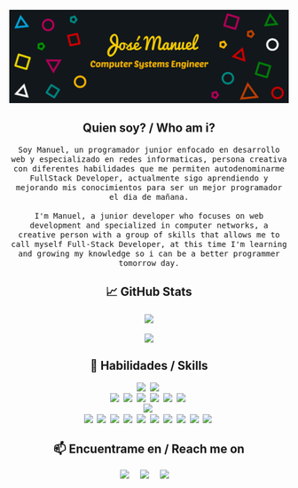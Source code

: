 [![JoshMany's Banner](./images/github-banner.jpg)](https://github.com/JoshMany)

<h2 align="center">Quien soy? / Who am i?</h2>
<p align="center">
  <samp>Soy Manuel, un programador junior enfocado en desarrollo web y especializado en redes informaticas, persona creativa con diferentes habilidades que me permiten autodenominarme FullStack Developer, actualmente sigo aprendiendo y mejorando mis conocimientos para ser un mejor programador el dia de mañana.
    <br />
    <br />
    I'm Manuel, a junior developer who focuses on web development and specialized in computer networks, a creative person with a group of skills that allows me to call myself Full-Stack Developer, at this time I'm learning and growing my knowledge so i can be a better programmer tomorrow day.
  </samp>
</p>

<h2 align="center">📈 GitHub Stats</h2>
<div align="center">
  <a href="https://github.com/joshmany/">
  <img align="center" src="https://github-readme-stats.vercel.app/api/top-langs/?username=joshmany&layout=compact&theme=tokyonight&custom_title=Lenguajes Más Usados" />
</a>
  <br/><br/>
  <a href="https://github.com/anuraghazra/convoychat">
  <img align="center" src="https://github-readme-stats.vercel.app/api?username=joshmany&show_icons=true&theme=tokyonight&custom_title=Estadisticas de JoshMany en GitHub" />
</a>
</div>


<h2 align="center">💼 Habilidades / Skills</h2>
<div align="center">
<a target="_blank"href=""><img src="https://img.shields.io/badge/Framework-Laravel-f05340?style=flat-square&logo=laravel"/></a>&nbsp;
<a target="_blank"href=""><img src="https://img.shields.io/badge/Framework-ReactJS-61dbfb?style=flat-square&logo=react"/></a>&nbsp;
<br/>
<a target="_blank"href=""><img src="https://img.shields.io/badge/Code-JavaScript-f0db4f?style=flat-square&logo=javascript"/></a>&nbsp;
<a target="_blank"href=""><img src="https://img.shields.io/badge/Code-Java-f80102?style=flat-square&logo=java"/></a>&nbsp;
<a target="_blank"href=""><img src="https://img.shields.io/badge/Code-HTML-E34C26?style=flat-square&logo=html5"/></a>&nbsp;
<a target="_blank"href=""><img src="https://img.shields.io/badge/Code-PHP-787cb5?style=flat-square&logo=php"/></a>&nbsp;
<a target="_blank"href=""><img src="https://img.shields.io/badge/Code-C/C++-044F88?style=flat-square&logo=cplusplus"/></a>&nbsp;
<a target="_blank"href=""><img src="https://img.shields.io/badge/Code-Kotlin-766DB2?style=flat-square&logo=kotlin"/></a>&nbsp;
<br/>
<a target="_blank"href=""><img src="https://img.shields.io/badge/DB-MySQL-00758f?style=flat-square&logo=mysql"/></a>&nbsp;
<br/>
<a target="_blank"href=""><img src="https://img.shields.io/badge/Tools-Laragon-3098F2?style=flat-square&logo=laragon"/></a>&nbsp;
<a target="_blank"href=""><img src="https://img.shields.io/badge/Tools-XAMPP-fb7a24?style=flat-square&logo=xampp"/></a>&nbsp;
<a target="_blank"href=""><img src="https://img.shields.io/badge/Tools-VS%20Code-29B9F2?style=flat-square&logo=visualstudiocode"/></a>&nbsp;
<a target="_blank"href=""><img src="https://img.shields.io/badge/Tools-NetBeans-A1C535?style=flat-square&logo=apachenetbeanside"/></a>&nbsp;
<a target="_blank"href=""><img src="https://img.shields.io/badge/Tools-InkScape-0D0D0D?style=flat-square&logo=inkscape"/></a>&nbsp;
<a target="_blank"href=""><img src="https://img.shields.io/badge/Tools-Git-f1502f?style=flat-square&logo=git"/></a>&nbsp;
<a target="_blank"href=""><img src="https://img.shields.io/badge/Tools-Adobe_XD-F05EF2?style=flat-square&logo=adobexd"/></a>&nbsp;
<a target="_blank"href=""><img src="https://img.shields.io/badge/Tools-Android_Studio-32de84?style=flat-square&logo=androidstudio"/></a>&nbsp;
<a target="_blank"href=""><img src="https://img.shields.io/badge/Tools-Eclipse_IDE-443583?style=flat-square&logo=eclipseide"/></a>&nbsp;
<a target="_blank"href=""><img src="https://img.shields.io/badge/Tools-Packet_Tracer-009edc?style=flat-square&logo=cisco"/></a>&nbsp;
</div>


<h2  align="center">📫 Encuentrame en / Reach me on</h2>
<p align="center">
  <a target="_blank"href="https://www.linkedin.com/in/jose-manuel-mu%C3%B1oz-garcia-859b4a164/"><img src="https://img.shields.io/badge/linkedin-%230077B5.svg?&style=for-the-badge&logo=linkedin&logoColor=white" /></a>&nbsp;&nbsp;&nbsp;&nbsp;
  <a target="_blank"href="https://twitter.com/munoz_garz"><img src="https://img.shields.io/badge/twitter-%231DA1F2.svg?&style=for-the-badge&logo=twitter&logoColor=white" /></a>&nbsp;&nbsp;&nbsp;&nbsp;
  <a href="mailto:manuel_prog@outlook.com?subject=Hello%20Manuel,%20From%20Github"><img src="https://img.shields.io/badge/outlook-blue?&style=for-the-badge&logo=microsoftoutlook&logoColor=white" /></a>&nbsp;&nbsp;&nbsp;&nbsp;
</p>
